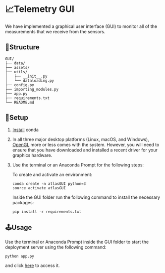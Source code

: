 # :chart_with_upwards_trend:Telemetry GUI
We have implemented a graphical user interface (GUI) to monitor all of the measurements that we receive from the sensors.

## :file_folder:Structure
```
GUI/
├── data/ 
├── assets/
├── utils/
│   ├── __init__.py
│   └── dataloading.py
├── config.py
├── importing_modules.py
├── app.py
├── requirements.txt
└── README.md
```

## :nut_and_bolt:Setup

1.	[Install](https://docs.conda.io/projects/conda/en/latest/user-guide/install/index.html) conda
2.  In all three major desktop platforms (Linux, macOS, and Windows), [OpenGL](https://www.khronos.org/opengl/wiki/Getting_Started#Downloading_OpenGL) more or less comes with the system. However, you will need to ensure that you have downloaded and installed a recent driver for your graphics hardware.
3.  Use the terminal or an Anaconda Prompt for the following steps:
	
	To create and activate an environment:
	```
	conda create -n atlasGUI python=3
	source activate atlasGUI
	```
	Inside the GUI folder run the following command to install the necessary packages:
	```
	pip install -r requirements.txt
	```

##  :joystick:Usage
Use the terminal or Anaconda Prompt inside the GUI folder to start the deployment server using the following command:
```
python app.py
```
and click [here](http://127.0.0.1:8050/) to access it.